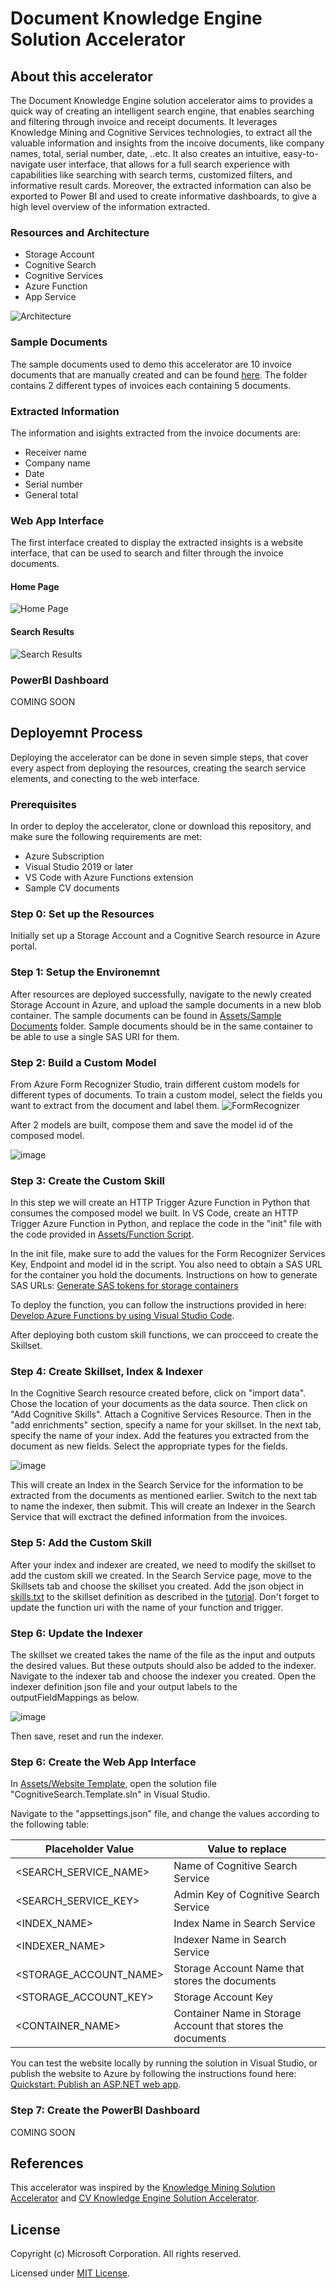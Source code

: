 # Document Knowledge Engine Solution Accelerator

## About this accelerator
The Document Knowledge Engine solution accelerator aims to provides a quick way of creating an intelligent search engine, that enables searching and filtering through invoice and receipt documents. It leverages Knowledge Mining and Cognitive Services technologies, to extract all the valuable information and insights from the incoive documents, like company names, total, serial number, date, ..etc. It also creates an intuitive, easy-to-navigate user interface, that allows for a full search experience with capabilities like searching with search terms, customized filters, and informative result cards. Moreover, the extracted information can also be exported to Power BI and used to create informative dashboards, to give a high level overview of the information extracted. 

### Resources and Architecture 
- Storage Account 
- Cognitive Search 
- Cognitive Services
- Azure Function 
- App Service

![Architecture](https://user-images.githubusercontent.com/88718044/139073235-eb6b8b2c-3577-405e-b974-82bc951676dc.png)

### Sample Documents 
The sample documents used to demo this accelerator are 10 invoice documents that are manually created and can be found [here](https://github.com/eda-ayan/knowledge-engine-solution-accelerator/tree/main/assets/Sample%20Documents). The folder contains 2 different types of invoices each containing 5 documents.

### Extracted Information
The information and isights extracted from the invoice documents are: 

- Receiver name 
- Company name
- Date
- Serial number 
- General total 

### Web App Interface
The first interface created to display the extracted insights is a website interface, that can be used to search and filter through the invoice documents.

#### Home Page
![Home Page](https://user-images.githubusercontent.com/88718044/139071306-6595000e-a33c-4dca-85eb-ed6c475d66cf.jpeg)


#### Search Results
![Search Results](https://user-images.githubusercontent.com/25666677/148658186-57a8614b-2a34-4efe-8f49-bd454fd0077c.png)

### PowerBI Dashboard
COMING SOON

## Deployemnt Process
Deploying the accelerator can be done in seven simple steps, that cover every aspect from deploying the resources, creating the search service elements, and conecting to the web interface. 

### Prerequisites
In order to deploy the accelerator, clone or download this repository, and make sure the following requirements are met:
- Azure Subscription 
- Visual Studio 2019 or later
- VS Code with Azure Functions extension
- Sample CV documents

### Step 0: Set up the Resources

Initially set up a Storage Account and a Cognitive Search resource in Azure portal.

### Step 1: Setup the Environemnt 
After resources are deployed successfully, navigate to the newly created Storage Account in Azure, and upload the sample documents in a new blob container. The sample documents can be found in [Assets/Sample Documents](https://github.com/eda-ayan/knowledge-engine-solution-accelerator/tree/main/assets/Sample%20Documents) folder. Sample documents should be in the same container to be able to use a single SAS URI for them.

### Step 2: Build a Custom Model
From Azure Form Recognizer Studio, train different custom models for different types of documents. To train a custom model, select the fields you want to extract from the document and label them.
![FormRecognizer](https://user-images.githubusercontent.com/25666677/148658436-86c08c49-cfcb-40fb-9186-73c889402cf3.png)

After 2 models are built, compose them and save the model id of the composed model.

![image](https://user-images.githubusercontent.com/25666677/148658472-df230a87-d719-44d5-9bce-f7ea50a58899.png)

### Step 3: Create the Custom Skill 

In this step we will create an HTTP Trigger Azure Function in Python that consumes the composed model we built. In VS Code, create an HTTP Trigger Azure Function in Python, and replace the code in the "init" file with the code provided in [Assets/Function Script](https://github.com/eda-ayan/knowledge-engine-solution-accelerator/blob/main/assets/extract_info.py). 

In the init file, make sure to add the values for the Form Recognizer Services Key, Endpoint and model id in the script.
You also need to obtain a SAS URL for the container you hold the documents. Instructions on how to generate SAS URLs: [Generate SAS tokens for storage containers](https://www.google.com/search?q=how+to+obtain+azure+blob+storage+container+sas+url&rlz=1C1GCEU_trTR970TR970&oq=how+to+obtain+azure+blob+storage+container+sas+url&aqs=chrome..69i57.14028j0j4&sourceid=chrome&ie=UTF-8)

To deploy the function, you can follow the instructions provided in here: [Develop Azure Functions by using Visual Studio Code](https://docs.microsoft.com/en-us/azure/azure-functions/functions-develop-vs-code?tabs=python).

After deploying both custom skill functions, we can procceed to create the Skillset. 

### Step 4: Create Skillset, Index & Indexer
In the Cognitive Search resource created before, click on "import data". Chose the location of your documents as the data source. Then click on "Add Cognitive Skills". Attach a Cognitive Services Resource. Then in the "add enrichments" section, specify a name for your skillset. In the next tab, specify the name of your index. Add the features you extracted from the document as new fields. Select the appropriate types for the fields. 

![image](https://user-images.githubusercontent.com/25666677/148659506-d1ed5665-175d-4e9e-9b23-7cb59517bbd9.png)

This will create an Index in the Search Service for the information to be extracted from the documents as mentioned earlier. Switch to the next tab to name the indexer, then submit. This will create an Indexer in the Search Service that will exctract the defined information from the invoices.

### Step 5: Add the Custom Skill

After your index and indexer are created, we need to modify the skillset to add the custom skill we created. In the Search Service page, move to the Skillsets tab and choose the skillset you created. Add the json object in [skills.txt](https://github.com/eda-ayan/knowledge-engine-solution-accelerator/blob/main/assets/Custom%20Skill%20Script/skill.txt) to the skillset definition as described in the [tutorial](https://docs.microsoft.com/en-us/azure/search/cognitive-search-custom-skill-interface). Don't forget to update the function uri with the name of your function and trigger.

### Step 6: Update the Indexer

The skillset we created takes the name of the file as the input and outputs the desired values. But these outputs should also be added to the indexer. Navigate to the indexer tab and choose the indexer you created. Open the indexer definition json file and your output labels to the outputFieldMappings as below.

![image](https://user-images.githubusercontent.com/25666677/148660047-55e215ef-8c7b-473b-96d6-05f54d6984fe.png)

Then save, reset and run the indexer. 

### Step 6: Create the Web App Interface
In [Assets/Website Template](https://github.com/eda-ayan/knowledge-engine-solution-accelerator/tree/main/assets/Website%20Template), open the solution file "CognitiveSearch.Template.sln" in Visual Studio. 

Navigate to the "appsettings.json" file, and change the values according to the following table:

| Placeholder Value | Value to replace |
| ------ | ------ |
| <SEARCH_SERVICE_NAME> | Name of Cognitive Search Service |
| <SEARCH_SERVICE_KEY> | Admin Key of Cognitive Search Service |
| <INDEX_NAME> | Index Name in Search Service |
| <INDEXER_NAME> | Indexer Name in Search Service |
| <STORAGE_ACCOUNT_NAME> | Storage Account Name that stores the documents |
| <STORAGE_ACCOUNT_KEY> | Storage Account Key |
| <CONTAINER_NAME> | Container Name in Storage Account that stores the documents |

You can test the website locally by running the solution in Visual Studio, or publish the website to Azure by following the instructions found here: [Quickstart: Publish an ASP.NET web app](https://docs.microsoft.com/en-US/visualstudio/deployment/quickstart-deploy-aspnet-web-app?view=vs-2019&tabs=azure).

### Step 7: Create the PowerBI Dashboard
COMING SOON

## References 
This accelerator was inspired by the [Knowledge Mining Solution Accelerator](https://github.com/Azure-Samples/azure-search-knowledge-mining) and [CV Knowledge Engine Solution Accelerator](https://github.com/AhmedAlmu/cv-knowledge-engine-accelerator).

## License
Copyright (c) Microsoft Corporation. All rights reserved.

Licensed under [MIT License](https://github.com/eda-ayan/knowledge-engine-solution-accelerator/blob/main/LICENSE).
